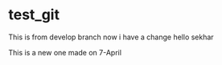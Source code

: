 # test_git

This is from develop branch
now i have  a change
hello sekhar


This is a new one made on 7-April
